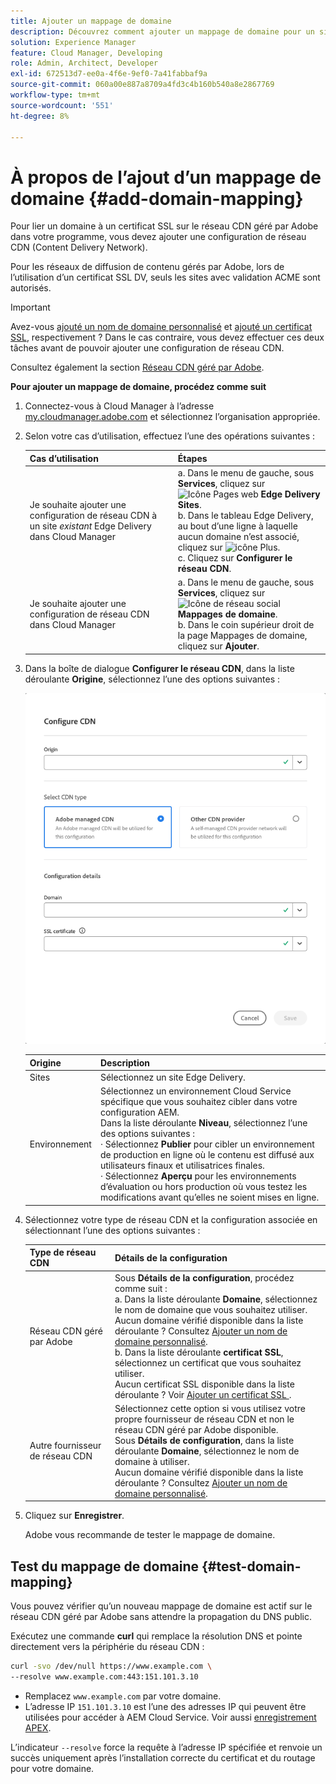 ```yaml
---
title: Ajouter un mappage de domaine
description: Découvrez comment ajouter un mappage de domaine pour un site Edge Delivery ou un environnement Cloud Manager.
solution: Experience Manager
feature: Cloud Manager, Developing
role: Admin, Architect, Developer
exl-id: 672513d7-ee0a-4f6e-9ef0-7a41fabbaf9a
source-git-commit: 060a00e887a8709a4fd3c4b160b540a8e2867769
workflow-type: tm+mt
source-wordcount: '551'
ht-degree: 8%

---
```



# À propos de l’ajout d’un mappage de domaine {#add-domain-mapping}

Pour lier un domaine à un certificat SSL sur le réseau CDN géré par Adobe dans votre programme, vous devez ajouter une configuration de réseau CDN (Content Delivery Network).

Pour les réseaux de diffusion de contenu gérés par Adobe, lors de l’utilisation d’un certificat SSL DV, seuls les sites avec validation ACME sont autorisés.

>[!IMPORTANT]
>
>Avez-vous [ajouté un nom de domaine personnalisé](/help/implementing/cloud-manager/custom-domain-names/add-custom-domain-name.md) et [ajouté un certificat SSL](/help/implementing/cloud-manager/managing-ssl-certifications/add-ssl-certificate.md), respectivement ? Dans le cas contraire, vous devez effectuer ces deux tâches avant de pouvoir ajouter une configuration de réseau CDN.

Consultez également la section [Réseau CDN géré par Adobe](https://www.aem.live/docs/byo-cdn-adobe-managed).

**Pour ajouter un mappage de domaine, procédez comme suit**

1. Connectez-vous à Cloud Manager à l’adresse [my.cloudmanager.adobe.com](https://my.cloudmanager.adobe.com/) et sélectionnez l’organisation appropriée.

1. Selon votre cas d’utilisation, effectuez l’une des opérations suivantes :

   | Cas d’utilisation | Étapes |
   | --- | --- |
   | Je souhaite ajouter une configuration de réseau CDN à un site *existant* Edge Delivery dans Cloud Manager | a. Dans le menu de gauche, sous **Services**, cliquez sur ![Icône Pages web](https://spectrum.adobe.com/static/icons/workflow_18/Smock_WebPages_18_N.svg) **Edge Delivery Sites**.<br>b. Dans le tableau Edge Delivery, au bout d’une ligne à laquelle aucun domaine n’est associé, cliquez sur ![icône Plus](https://spectrum.adobe.com/static/icons/workflow_18/Smock_More_18_N.svg).<br>c. Cliquez sur **Configurer le réseau CDN**. |
   | Je souhaite ajouter une configuration de réseau CDN dans Cloud Manager | a. Dans le menu de gauche, sous **Services**, cliquez sur ![Icône de réseau social](https://spectrum.adobe.com/static/icons/workflow_18/Smock_SocialNetwork_18_N.svg) **Mappages de domaine**.<br>b. Dans le coin supérieur droit de la page Mappages de domaine, cliquez sur **Ajouter**. |

1. Dans la boîte de dialogue **Configurer le réseau CDN**, dans la liste déroulante **Origine**, sélectionnez l’une des options suivantes :

   ![Boîte de dialogue Configurer le réseau CDN](/help/implementing/cloud-manager/assets/configure-cdn-dialog.png)

   | Origine | Description |
   | --- | --- |
   | Sites | Sélectionnez un site Edge Delivery. |
   | Environnement | Sélectionnez un environnement Cloud Service spécifique que vous souhaitez cibler dans votre configuration AEM.<br>Dans la liste déroulante **Niveau**, sélectionnez l’une des options suivantes :<br>· Sélectionnez **Publier** pour cibler un environnement de production en ligne où le contenu est diffusé aux utilisateurs finaux et utilisatrices finales.<br>· Sélectionnez **Aperçu** pour les environnements d’évaluation ou hors production où vous testez les modifications avant qu’elles ne soient mises en ligne. |

1. Sélectionnez votre type de réseau CDN et la configuration associée en sélectionnant l’une des options suivantes :

   | Type de réseau CDN | Détails de la configuration |
   | --- | --- |
   | Réseau CDN géré par Adobe | Sous **Détails de la configuration**, procédez comme suit :<br>a. Dans la liste déroulante **Domaine**, sélectionnez le nom de domaine que vous souhaitez utiliser.<br>Aucun domaine vérifié disponible dans la liste déroulante ? Consultez [Ajouter un nom de domaine personnalisé](/help/implementing/cloud-manager/custom-domain-names/add-custom-domain-name.md).<br>b. Dans la liste déroulante **certificat SSL**, sélectionnez un certificat que vous souhaitez utiliser.<br>Aucun certificat SSL disponible dans la liste déroulante ? Voir [ Ajouter un certificat SSL ](/help/implementing/cloud-manager/managing-ssl-certifications/add-ssl-certificate.md). |
   | Autre fournisseur de réseau CDN | Sélectionnez cette option si vous utilisez votre propre fournisseur de réseau CDN et non le réseau CDN géré par Adobe disponible.<br>Sous **Détails de configuration**, dans la liste déroulante **Domaine**, sélectionnez le nom de domaine à utiliser.<br>Aucun domaine vérifié disponible dans la liste déroulante ? Consultez [Ajouter un nom de domaine personnalisé](/help/implementing/cloud-manager/custom-domain-names/add-custom-domain-name.md). |

1. Cliquez sur **Enregistrer**.

   Adobe vous recommande de tester le mappage de domaine.

## Test du mappage de domaine {#test-domain-mapping}

Vous pouvez vérifier qu’un nouveau mappage de domaine est actif sur le réseau CDN géré par Adobe sans attendre la propagation du DNS public.

Exécutez une commande **curl** qui remplace la résolution DNS et pointe directement vers la périphérie du réseau CDN :

```bash
curl -svo /dev/null https://www.example.com \
--resolve www.example.com:443:151.101.3.10
```

* Remplacez `www.example.com` par votre domaine.
* L’adresse IP `151.101.3.10` est l’une des adresses IP qui peuvent être utilisées pour accéder à AEM Cloud Service. Voir aussi [enregistrement APEX](/help/implementing/cloud-manager/custom-domain-names/add-custom-domain-name.md#adobe-managed-cert-apex-record).

L’indicateur `--resolve` force la requête à l’adresse IP spécifiée et renvoie un succès uniquement après l’installation correcte du certificat et du routage pour votre domaine.

